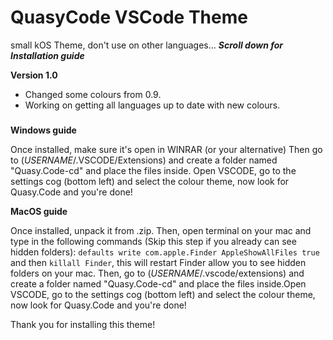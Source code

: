 # QuasyCode VSCode Theme
small kOS Theme, don't use on other languages...
***Scroll down for Installation guide***


**Version 1.0**

- Changed some colours from 0.9.
- Working on getting all languages up to date with new colours.


###

**Windows guide**

Once installed, make sure it's open in WINRAR (or your alternative)
Then go to (*USERNAME*/.VSCODE/Extensions) and create a folder named "Quasy.Code-cd" and place the files inside.
Open VSCODE, go to the settings cog (bottom left) and select the colour theme, now look for Quasy.Code and you're done!

**MacOS guide**

Once installed, unpack it from .zip.
Then, open terminal on your mac and type in the following commands (Skip this step if you already can see hidden folders): ```defaults write com.apple.Finder AppleShowAllFiles true``` and then ```killall Finder```, this will restart Finder allow you to see hidden folders on your mac. Then, go to (*USERNAME*/.vscode/extensions) and create a folder named "Quasy.Code-cd" and place the files inside.Open VSCODE, go to the settings cog (bottom left) and select the colour theme, now look for Quasy.Code and you're done!

Thank you for installing this theme!
